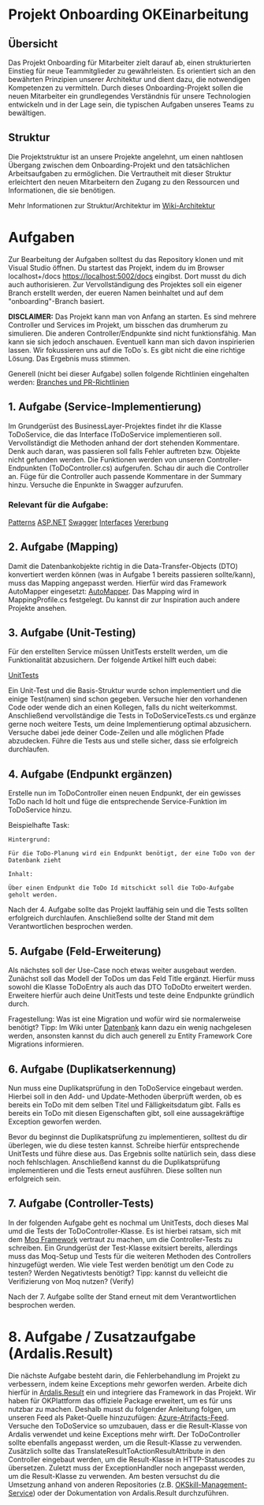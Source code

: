 # Projekt Onboarding OKEinarbeitung

## Übersicht
Das Projekt Onboarding für Mitarbeiter zielt darauf ab, einen strukturierten Einstieg für neue Teammitglieder zu gewährleisten.
Es orientiert sich an den bewährten Prinzipien unserer Architektur und dient dazu, die notwendigen Kompetenzen zu vermitteln.
Durch dieses Onboarding-Projekt sollen die neuen Mitarbeiter ein grundlegendes Verständnis für unsere Technologien entwickeln und in der Lage sein, die typischen Aufgaben unseres Teams zu bewältigen.

## Struktur
Die Projektstruktur ist an unsere Projekte angelehnt, um einen nahtlosen Übergang zwischen dem Onboarding-Projekt und den tatsächlichen Arbeitsaufgaben zu ermöglichen.
Die Vertrautheit mit dieser Struktur erleichtert den neuen Mitarbeitern den Zugang zu den Ressourcen und Informationen, die sie benötigen.

Mehr Informationen zur Struktur/Architektur im [Wiki-Architektur](https://dev.azure.com/ok-objektkultur/OKPlattform/_wiki/wikis/OKPlattform.wiki/886/Architektur)

# Aufgaben

Zur Bearbeitung der Aufgaben solltest du das Repository klonen und mit Visual Studio öffnen.
Du startest das Projekt, indem du im Browser localhost+/docs [https://localhost:5002/docs](https://localhost:5002/docs) eingibst.
Dort musst du dich auch authorisieren.
Zur Vervollständigung des Projektes soll ein eigener Branch erstellt werden, der eueren Namen beinhaltet und auf dem "onboarding"-Branch basiert.

**DISCLAIMER:**
Das Projekt kann man von Anfang an starten.
Es sind mehrere Controller und Services im Projekt, um bisschen das drumherum zu simulieren. Die anderen Controller/Endpunkte sind nicht funktionsfähig.
Man kann sie sich jedoch anschauen. Eventuell kann man sich davon inspirierien lassen.
Wir fokussieren uns auf die ToDo´s.
Es gibt nicht die eine richtige Lösung. Das Ergebnis muss stimmen.

Generell (nicht bei dieser Aufgabe) sollen folgende Richtlinien eingehalten werden: 
[Branches und PR-Richtlinien](https://dev.azure.com/ok-objektkultur/OKPlattform/_wiki/wikis/OKPlattform.wiki/218/Branches-und-PR-Richtlinien)


## 1. Aufgabe (Service-Implementierung)

Im Grundgerüst des BusinessLayer-Projektes findet ihr die Klasse ToDoService, die das Interface IToDoService implementieren soll. 
Vervollständigt die Methoden anhand der dort stehenden Kommentare.
Denk auch daran, was passieren soll falls Fehler auftreten bzw. Objekte nicht gefunden werden.
Die Funktionen werden von unseren Controller-Endpunkten (ToDoController.cs) aufgerufen. Schau dir auch die Controller an.
Füge für die Controller auch passende Kommentare in der Summary hinzu.
Versuche die Enpunkte in Swagger aufzurufen. 

### Relevant für die Aufgabe:

[Patterns](https://dev.azure.com/ok-objektkultur/OKPlattform/_wiki/wikis/OKPlattform.wiki/881/Patterns)
[ASP.NET](https://dev.azure.com/ok-objektkultur/OKPlattform/_wiki/wikis/OKPlattform.wiki/908/ASP-.NET)
[Swagger](https://dev.azure.com/ok-objektkultur/OKPlattform/_wiki/wikis/OKPlattform.wiki/894/Swagger)
[Interfaces](https://dev.azure.com/ok-objektkultur/OKPlattform/_wiki/wikis/OKPlattform.wiki/1070/Interfaces)
[Vererbung](https://dev.azure.com/ok-objektkultur/OKPlattform/_wiki/wikis/OKPlattform.wiki/1078/Vererbung)

## 2. Aufgabe (Mapping)

Damit die Datenbankobjekte richtig in die Data-Transfer-Objects (DTO) konvertiert werden können (was in Aufgabe 1 bereits passieren sollte/kann), muss das Mapping angepasst werden.
Hierfür wird das Framework AutoMapper eingesetzt: [AutoMapper](https://dev.azure.com/ok-objektkultur/OKPlattform/_wiki/wikis/OKPlattform.wiki/1058/Auto-Mapper).
Das Mapping wird in MappingProfile.cs festgelegt.
Du kannst dir zur Inspiration auch andere Projekte ansehen.


## 3. Aufgabe (Unit-Testing)

Für den erstellten Service müssen UnitTests erstellt werden, um die Funktionalität abzusichern. Der folgende Artikel hilft euch dabei:

[UnitTests](https://dev.azure.com/ok-objektkultur/OKPlattform/_wiki/wikis/OKPlattform.wiki/1015/Unit-Tests)

Ein Unit-Test und die Basis-Struktur wurde schon implementiert und die einige Test(namen) sind schon gegeben. 
Versuche hier den vorhandenen Code oder wende dich an einen Kollegen, falls du nicht weiterkommst.
Anschließend vervollständige die Tests in ToDoServiceTests.cs und ergänze gerne noch weitere Tests, um deine Implementierung optimal abzusichern.
Versuche dabei jede deiner Code-Zeilen und alle möglichen Pfade abzudecken. 
Führe die Tests aus und stelle sicher, dass sie erfolgreich durchlaufen.


## 4. Aufgabe (Endpunkt ergänzen)

Erstelle nun im ToDoController einen neuen Endpunkt, der ein gewisses ToDo nach Id holt und füge die entsprechende Service-Funktion im ToDoService hinzu.

Beispielhafte Task:

```
Hintergrund:

Für die ToDo-Planung wird ein Endpunkt benötigt, der eine ToDo von der Datenbank zieht

Inhalt:

Über einen Endpunkt die ToDo Id mitschickt soll die ToDo-Aufgabe geholt werden.

```

Nach der 4. Aufgabe sollte das Projekt lauffähig sein und die Tests sollten erfolgreich durchlaufen.
Anschließend sollte der Stand mit dem Verantwortlichen besprochen werden.


## 5. Aufgabe (Feld-Erweiterung)

Als nächstes soll der Use-Case noch etwas weiter ausgebaut werden.
Zunächst soll das Modell der ToDos um das Feld Title ergänzt. Hierfür muss sowohl die Klasse ToDoEntry als auch das DTO ToDoDto erweitert werden.
Erweitere hierfür auch deine UnitTests und teste deine Endpunkte gründlich durch.

Fragestellung: Was ist eine Migration und wofür wird sie normalerweise benötigt?
Tipp: Im Wiki unter [Datenbank](https://dev.azure.com/ok-objektkultur/OKPlattform/_wiki/wikis/OKPlattform.wiki/873/Datenbank) kann dazu ein wenig nachgelesen werden, ansonsten kannst du dich auch generell zu Entity Framework Core Migrations informieren.


## 6. Aufgabe (Duplikatserkennung)

Nun muss eine Duplikatsprüfung in den ToDoService eingebaut werden.
Hierbei soll in den Add- und Update-Methoden überprüft werden, ob es bereits ein ToDo mit dem selben Titel und Fälligkeitsdatum gibt.
Falls es bereits ein ToDo mit diesen Eigenschaften gibt, soll eine aussagekräftige Exception geworfen werden.

Bevor du beginnst die Duplikatsprüfung zu implementieren, solltest du dir überlegen, wie du diese testen kannst.
Schreibe hierfür entsprechende UnitTests und führe diese aus. Das Ergebnis sollte natürlich sein, dass diese noch fehlschlagen.
Anschließend kannst du die Duplikatsprüfung implementieren und die Tests erneut ausführen. Diese sollten nun erfolgreich sein.


## 7. Aufgabe (Controller-Tests)

In der folgenden Aufgabe geht es nochmal um UnitTests, doch dieses Mal umd die Tests der ToDoController-Klasse.
Es ist hierbei ratsam, sich mit dem [Moq Framework](https://github.com/devlooped/moq) vertraut zu machen, um die Controller-Tests zu schreiben.
Ein Grundgerüst der Test-Klasse exitsiert bereits, allerdings muss das Moq-Setup und Tests für die weiteren Methoden des Controllers hinzugefügt werden.
Wie viele Test werden benötigt um den Code zu testen? Werden Negativtests benötigt? Tipp: kannst du velleicht die Verifizierung von Moq nutzen? (Verify)

Nach der 7. Aufgabe sollte der Stand erneut mit dem Verantwortlichen besprochen werden.


# 8. Aufgabe / Zusatzaufgabe (Ardalis.Result)

Die nächste Aufgabe besteht darin, die Fehlerbehandlung im Projekt zu verbessern, indem keine Exceptions mehr geworfen werden.
Arbeite dich hierfür in [Ardalis.Result](https://dev.azure.com/ok-objektkultur/OKPlattform/_wiki/wikis/OKPlattform.wiki/1072/Ardalis-Result) ein und integriere das Framework in das Projekt.
Wir haben für OKPlattform das offiziele Package erweitert, um es für uns nutzbar zu machen. 
Deshalb musst du folgender Anleitung folgen, um unseren Feed als Paket-Quelle hinzuzufügen: [Azure-Atrifacts-Feed](https://dev.azure.com/ok-objektkultur/OKPlattform/_artifacts/feed/OKArdalisResult/connect).
Versuche den ToDoService so umzubauen, dass er die Result-Klasse von Ardalis verwendet und keine Exceptions mehr wirft.
Der ToDoController sollte ebenfalls angepasst werden, um die Result-Klasse zu verwenden.
Zusätzlich sollte das TranslateResultToActionResultAttribute in den Controller eingebaut werden, um die Result-Klasse in HTTP-Statuscodes zu übersetzen.
Zuletzt muss der ExceptionHandler noch angepasst werden, um die Result-Klasse zu verwenden.
Am besten versuchst du die Umsetzung anhand von anderen Repositories (z.B. [OKSkill-Management-Service](https://dev.azure.com/ok-objektkultur/OKPlattform/_git/OKSkill-Management-Service)) oder der Dokumentation von Ardalis.Result durchzuführen.
